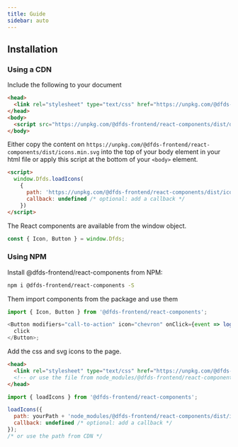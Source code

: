```yaml
---
title: Guide
sidebar: auto
---
```


## Installation

### Using a CDN

Include the following to your document

```html
<head>
  <link rel="stylesheet" type="text/css" href="https://unpkg.com/@dfds-frontend/react-components/dist/dfds.css">
</head>
<body>
  <script src="https://unpkg.com/@dfds-frontend/react-components/dist/dfds.js"></script>
</body>
```

Either copy the content on `https://unpkg.com/@dfds-frontend/react-components/dist/icons.min.svg` into the top of your body element in your html file or apply this script at the bottom of your `<body>` element.

```html
<script>
  window.Dfds.loadIcons(
    {
      path: 'https://unpkg.com/@dfds-frontend/react-components/dist/icons.min.svg',
      callback: undefined /* optional: add a callback */
    })
</script>
```

The React components are available from the window object.

```js
const { Icon, Button } = window.Dfds;
```

### Using NPM

Install @dfds-frontend/react-components from NPM:

```bash
npm i @dfds-frontend/react-components -S
```

Them import components from the package and use them

```js
import { Icon, Button } from '@dfds-frontend/react-components';

<Button modifiers="call-to-action" icon="chevron" onClick={event => log(event.target)}>
  click
</Button>;
```

Add the css and svg icons to the page.

```html
<head>
  <link rel="stylesheet" type="text/css" href="https://unpkg.com/@dfds-frontend/react-components/dist/dfds.css">
  <!-- or use the file from node_modules/@dfds-frontend/react-components folder -->
</head>
```

```js
import { loadIcons } from '@dfds-frontend/react-components';

loadIcons({
  path: yourPath + 'node_modules/@dfds-frontend/react-components/dist/icons.min.svg',
  callback: undefined /* optional: add a callback */
});
/* or use the path from CDN */
```
